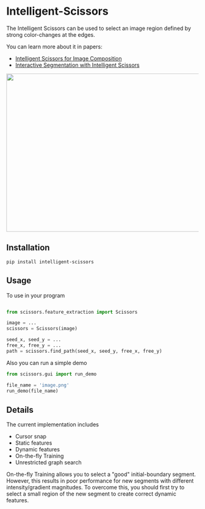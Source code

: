 # Intelligent-Scissors
The Intelligent Scissors can be used to select an image region defined by strong color-changes at the edges.

You can learn more about it in papers:
- [Intelligent Scissors for Image Composition](https://courses.cs.washington.edu/courses/cse455/02wi/readings/mort-sigg95.pdf)
- [Interactive Segmentation with Intelligent Scissors](https://pdf.sciencedirectassets.com/272316/1-s2.0-S1077316900X00068/1-s2.0-S1077316998904804/main.pdf?X-Amz-Security-Token=IQoJb3JpZ2luX2VjEBgaCXVzLWVhc3QtMSJHMEUCIAWCjFZL7PQFDvUmwMnc5US2%2FVONJ%2F35D8YSbksXWzmRAiEAjcUTMNaKtHM9Fyl7mnXrZyI%2F3cN%2BZ9dnjh9wLft7vzkqtAMIQRADGgwwNTkwMDM1NDY4NjUiDK3za45FaD20672xiCqRAzmaa28z8IzGVOPRTwsJ%2F8hbivchKVoxzXmSqzyEGgUFrLoAimHRtHnIPIuUQvTEl%2FE%2Boh%2FFmFWEUDxTsUu7ttIUX1VFrwQ03Jhcydpj20g5o%2FEsuYpo%2FCIyWq0FmJQMruOn%2BvLeQesm6ODeV%2Bq5jgZ3hPGal3t7QqfaAc8EQtgm2pj2NHtLFBBazJIulPgmKegrwjhTilWK%2Bq8zfEfM8DI8fQb%2BRexIJ3gr6EpIFtDA40SRx2jj7MX%2B3cAErSRHnn%2B2R3F%2FklE%2FwfCs3IJT3Ff%2BOgGMPNc2Smx5OdwdIPCWJnuPDD5AtqViVDK8JxwPLsUv6EQPkecuDz0f5rGl3KuRL2orR6LI6LC7uoNMT9rP1si8joGts9C0zU9vjTT1po9%2ByIxQjMU1An5QZD8VhTpZJ8qUaFfzF6yc%2F9hhybKdjC6ZCEmNBFSV48KSO14y0e4rOeEYWokbFy3759ULPb53xkoJa1NBzY7hJb4PotAtWUUhTyE%2BWuShRpEsCr7EJlgkd%2BBQMlstNeFwMy7OVo1IMKHk%2F%2FQFOusBLkihikZdSCk%2FpXCngTV%2BurqIPdtnBExW4Y%2FpVrUVk89D11TzMy368ugka1A2aLEJr02F1kEsyKNarhC3%2FuDcaJU%2BJLblbbOElrjs8IpOiGT976Iq90oXw6VM%2BNvJZsE53sTBcRIrV%2FSsQXcJzLqUr1KpJtSySTW8D9GmeHN7KDxjMwLDshJuE8J7EK5FTFahnOhhaCA34YWaC8PE3uZu%2BqJj0GRwaOOCNMudg9xAPcPklrmnfPTs6jNdeHyM0mcAefvVO%2BpWmoQRYJHGcGvm0CqYpWRgbTDMvDMXt8XR5JDZtKHAV%2FG9OpC6Zw%3D%3D&X-Amz-Algorithm=AWS4-HMAC-SHA256&X-Amz-Date=20200422T074335Z&X-Amz-SignedHeaders=host&X-Amz-Expires=300&X-Amz-Credential=ASIAQ3PHCVTY7OHFSYOL%2F20200422%2Fus-east-1%2Fs3%2Faws4_request&X-Amz-Signature=0f94e5c520d1726100ee62b9d40dc924c5fabc87c0cd1d88853e9a0e7a8e0267&hash=39309b5cca6bffdbc7dee114145cacc84838a91f8349d98390c5452a8e69a347&host=68042c943591013ac2b2430a89b270f6af2c76d8dfd086a07176afe7c76c2c61&pii=S1077316998904804&tid=spdf-bf7d7bea-c627-4dce-bec0-272fa3d00d20&sid=ee51f81c2575484c068ab8b9d830a36c9d73gxrqb&type=client)

<p align="center">
  <img width="690" height="413" src="https://i.ibb.co/6XxjNSp/kakdu.png">
</p>

## Installation
`pip install intelligent-scissors`


## Usage

To use in your program
```python

from scissors.feature_extraction import Scissors

image = ...
scissors = Scissors(image)

seed_x, seed_y = ...
free_x, free_y = ...
path = scissors.find_path(seed_x, seed_y, free_x, free_y)
```

Also you can run a simple demo

```python
from scissors.gui import run_demo

file_name = 'image.png'
run_demo(file_name)
```

## Details

The current implementation includes 

* Cursor snap
* Static features
* Dynamic features
* On-the-fly Training
* Unrestricted graph search

On-the-fly Training allows you to select a "good" initial-boundary segment. 
However, this results in poor performance for new segments with different intensity/gradient magnitudes.
To overcome this, you should first try to select a small region of the new segment to create correct dynamic features. 
